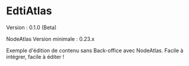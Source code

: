 # EdtiAtlas #

Version : 0.1.0 (Beta)

NodeAtlas Version minimale : 0.23.x

Exemple d'édition de contenu sans Back-office avec NodeAtlas. Facile à intégrer, facile à éditer !